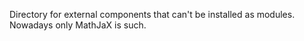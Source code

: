 <!--
SPDX-FileCopyrightText: 2024 The members of the EXAM Consortium

SPDX-License-Identifier: EUPL-1.2
-->
Directory for external components that can't be installed as modules.
Nowadays only MathJaX is such.
